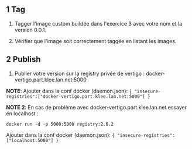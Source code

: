 
## 1 Tag
1. Tagger l'image custom buildée dans l'exercice 3 avec votre nom et la version 0.0.1. 

2. Vérifier que l'image soit correctement taggée en listant les images.


## 2 Publish
1. Publier votre version sur la registry privée de vertigo : docker-vertigo.part.klee.lan.net:5000

**NOTE**: Ajouter dans la conf docker (daemon.json): ```{ "insecure-registries":["docker-vertigo.part.klee.lan.net:5000"] }```

**NOTE 2**: En cas de problème avec docker-vertigo.part.klee.lan.net essayer en localhost : 

```docker run -d -p 5000:5000 registry:2.6.2``` 

Ajouter dans la conf docker (daemon.json): 
```{ "insecure-registries":["localhost:5000"] }```


